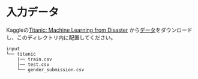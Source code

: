 # 入力データ

Kaggleの[Titanic: Machine Learning from Disaster](https://www.kaggle.com/c/titanic) から[データ](https://www.kaggle.com/c/titanic/data)をダウンロードし、このディレクトリ内に配置してください。

```
input
└── titanic
    |── train.csv
    |── test.csv
    └── gender_submission.csv
```
